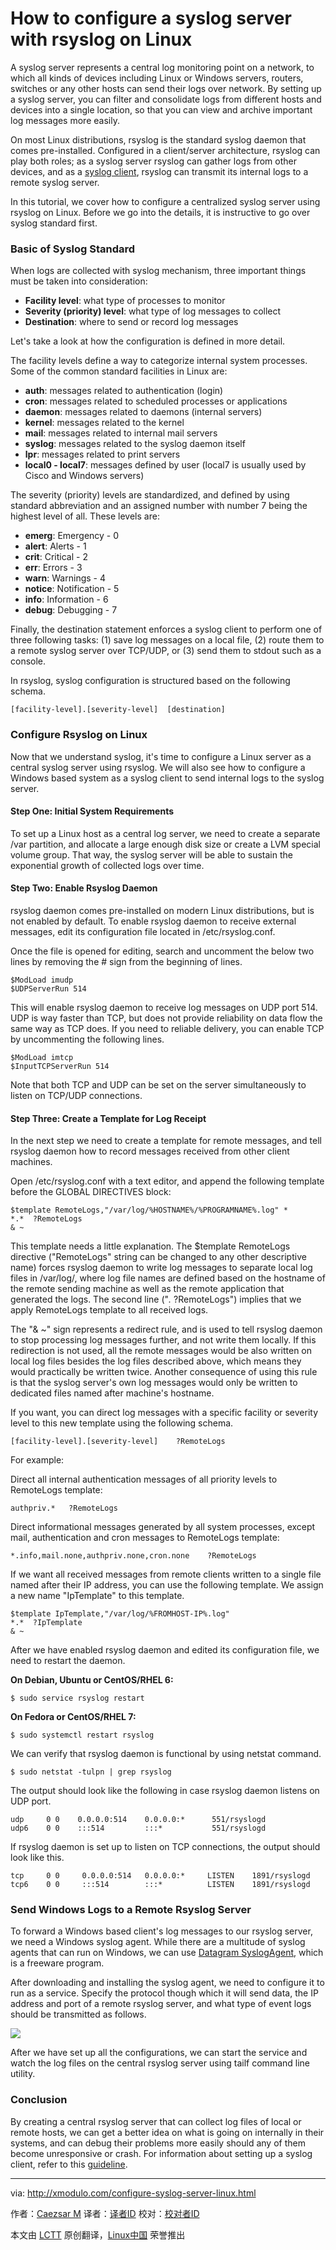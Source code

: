 How to configure a syslog server with rsyslog on Linux
================================================================================
A syslog server represents a central log monitoring point on a network, to which all kinds of devices including Linux or Windows servers, routers, switches or any other hosts can send their logs over network. By setting up a syslog server, you can filter and consolidate logs from different hosts and devices into a single location, so that you can view and archive important log messages more easily.

On most Linux distributions, rsyslog is the standard syslog daemon that comes pre-installed. Configured in a client/server architecture, rsyslog can play both roles; as a syslog server rsyslog can gather logs from other devices, and as a [syslog client][1], rsyslog can transmit its internal logs to a remote syslog server.

In this tutorial, we cover how to configure a centralized syslog server using rsyslog on Linux. Before we go into the details, it is instructive to go over syslog standard first.

### Basic of Syslog Standard ###

When logs are collected with syslog mechanism, three important things must be taken into consideration:

- **Facility level**: what type of processes to monitor
- **Severity (priority) level**: what type of log messages to collect
- **Destination**: where to send or record log messages 

Let's take a look at how the configuration is defined in more detail.

The facility levels define a way to categorize internal system processes. Some of the common standard facilities in Linux are:

- **auth**: messages related to authentication (login)
- **cron**: messages related to scheduled processes or applications
- **daemon**: messages related to daemons (internal servers)
- **kernel**: messages related to the kernel
- **mail**: messages related to internal mail servers
- **syslog**: messages related to the syslog daemon itself
- **lpr**: messages related to print servers
- **local0 - local7**: messages defined by user (local7 is usually used by Cisco and Windows servers) 

The severity (priority) levels are standardized, and defined by using standard abbreviation and an assigned number with number 7 being the highest level of all. These levels are: 

- **emerg**: Emergency - 0
- **alert**: Alerts - 1
- **crit**: Critical - 2
- **err**: Errors - 3
- **warn**: Warnings - 4
- **notice**: Notification - 5
- **info**: Information - 6
- **debug**: Debugging - 7 

Finally, the destination statement enforces a syslog client to perform one of three following tasks: (1) save log messages on a local file, (2) route them to a remote syslog server over TCP/UDP, or (3) send them to stdout such as a console.

In rsyslog, syslog configuration is structured based on the following schema.

    [facility-level].[severity-level]  [destination]

### Configure Rsyslog on Linux ###

Now that we understand syslog, it's time to configure a Linux server as a central syslog server using rsyslog. We will also see how to configure a Windows based system as a syslog client to send internal logs to the syslog server.

#### Step One: Initial System Requirements ####

To set up a Linux host as a central log server, we need to create a separate /var partition, and allocate a large enough disk size or create a LVM special volume group. That way, the syslog server will be able to sustain the exponential growth of collected logs over time.

#### Step Two: Enable Rsyslog Daemon ####

rsyslog daemon comes pre-installed on modern Linux distributions, but is not enabled by default. To enable rsyslog daemon to receive external messages, edit its configuration file located in /etc/rsyslog.conf.

Once the file is opened for editing, search and uncomment the below two lines by removing the # sign from the beginning of lines.

    $ModLoad imudp
    $UDPServerRun 514

This will enable rsyslog daemon to receive log messages on UDP port 514. UDP is way faster than TCP, but does not provide reliability on data flow the same way as TCP does. If you need to reliable delivery, you can enable TCP by uncommenting the following lines.

    $ModLoad imtcp
    $InputTCPServerRun 514 

Note that both TCP and UDP can be set on the server simultaneously to listen on TCP/UDP connections.

#### Step Three: Create a Template for Log Receipt ####

In the next step we need to create a template for remote messages, and tell rsyslog daemon how to record messages received from other client machines.

Open /etc/rsyslog.conf with a text editor, and append the following template before the GLOBAL DIRECTIVES block:

    $template RemoteLogs,"/var/log/%HOSTNAME%/%PROGRAMNAME%.log" *
    *.*  ?RemoteLogs
    & ~

This template needs a little explanation. The $template RemoteLogs directive ("RemoteLogs" string can be changed to any other descriptive name) forces rsyslog daemon to write log messages to separate local log files in /var/log/, where log file names are defined based on the hostname of the remote sending machine as well as the remote application that generated the logs. The second line ("*.* ?RemoteLogs") implies that we apply RemoteLogs template to all received logs.

The "& ~" sign represents a redirect rule, and is used to tell rsyslog daemon to stop processing log messages further, and not write them locally. If this redirection is not used, all the remote messages would be also written on local log files besides the log files described above, which means they would practically be written twice. Another consequence of using this rule is that the syslog server's own log messages would only be written to dedicated files named after machine's hostname. 

If you want, you can direct log messages with a specific facility or severity level to this new template using the following schema.

    [facility-level].[severity-level]    ?RemoteLogs

For example:

Direct all internal authentication messages of all priority levels to RemoteLogs template:

    authpriv.*   ?RemoteLogs 

Direct informational messages generated by all system processes, except mail, authentication and cron messages to RemoteLogs template:

    *.info,mail.none,authpriv.none,cron.none    ?RemoteLogs

If we want all received messages from remote clients written to a single file named after their IP address, you can use the following template. We assign a new name "IpTemplate" to this template.

    $template IpTemplate,"/var/log/%FROMHOST-IP%.log" 
    *.*  ?IpTemplate 
    & ~ 

After we have enabled rsyslog daemon and edited its configuration file, we need to restart the daemon.

**On Debian, Ubuntu or CentOS/RHEL 6:**

    $ sudo service rsyslog restart 

**On Fedora or CentOS/RHEL 7:**

    $ sudo systemctl restart rsyslog 

We can verify that rsyslog daemon is functional by using netstat command.

    $ sudo netstat -tulpn | grep rsyslog 

The output should look like the following in case rsyslog daemon listens on UDP port. 

    udp     0 0    0.0.0.0:514    0.0.0.0:*      551/rsyslogd 
    udp6    0 0    :::514         :::*           551/rsyslogd

If rsyslog daemon is set up to listen on TCP connections, the output should look like this.

    tcp     0 0     0.0.0.0:514   0.0.0.0:*     LISTEN    1891/rsyslogd 
    tcp6    0 0     :::514        :::*          LISTEN    1891/rsyslogd

### Send Windows Logs to a Remote Rsyslog Server ###

To forward a Windows based client's log messages to our rsyslog server, we need a Windows syslog agent. While there are a multitude of syslog agents that can run on Windows, we can use [Datagram SyslogAgent][2], which is a freeware program.

After downloading and installing the syslog agent, we need to configure it to run as a service. Specify the protocol though which it will send data, the IP address and port of a remote rsyslog server, and what type of event logs should be transmitted as follows.

![](https://farm8.staticflickr.com/7509/15305930594_27b7f4440a_o.jpg)

After we have set up all the configurations, we can start the service and watch the log files on the central rsyslog server using tailf command line utility.

### Conclusion ###

By creating a central rsyslog server that can collect log files of local or remote hosts, we can get a better idea on what is going on internally in their systems, and can debug their problems more easily should any of them become unresponsive or crash. For information about setting up a syslog client, refer to this [guideline][3].



--------------------------------------------------------------------------------

via: http://xmodulo.com/configure-syslog-server-linux.html

作者：[Caezsar M][a]
译者：[译者ID](https://github.com/译者ID)
校对：[校对者ID](https://github.com/校对者ID)

本文由 [LCTT](https://github.com/LCTT/TranslateProject) 原创翻译，[Linux中国](http://linux.cn/) 荣誉推出

[a]:http://xmodulo.com/author/caezsar
[1]:http://xmodulo.com/configure-rsyslog-client-centos.html
[2]:http://www.syslogserver.com/download.html
[3]:http://xmodulo.com/configure-rsyslog-client-centos.html